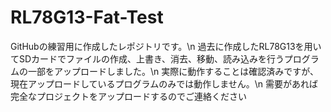 # RL78G13-Fat-Test

GitHubの練習用に作成したレポジトリです。\n
過去に作成したRL78G13を用いてSDカードでファイルの作成、上書き、消去、移動、読み込みを行うプログラムの一部をアップロードしました。\n
実際に動作することは確認済みですが、現在アップロードしているプログラムのみでは動作しません。\n
需要があれば完全なプロジェクトをアップロードするのでご連絡ください

